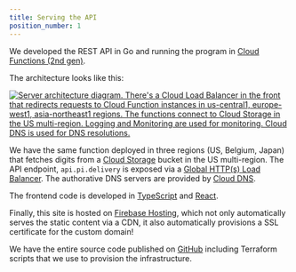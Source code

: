 ```yaml
---
title: Serving the API
position_number: 1
---
```


We developed the REST API in Go and running the program in [Cloud Functions (2nd gen)](https://cloud.google.com/functions/docs/2nd-gen/overview).

The architecture looks like this:

[![Server architecture diagram. There's a Cloud Load Balancer in the front that redirects requests to Cloud Function instances in us-central1, europe-west1, asia-northeast1 regions. The functions connect to Cloud Storage in the US multi-region. Logging and Monitoring are used for monitoring. Cloud DNS is used for DNS resolutions.](images/api-diagram.png)](images/api-diagram.png)

We have the same function deployed in three regions (US, Belgium, Japan) that fetches digits from a [Cloud Storage](https://cloud.google.com/storage) bucket in the US multi-region.
The API endpoint, `api.pi.delivery` is exposed via a [Global HTTP(s) Load Balancer](https://cloud.google.com/load-balancing/docs/https). The authorative DNS servers are provided by [Cloud DNS](https://cloud.google.com/dns).

The frontend code is developed in [TypeScript](https://www.typescriptlang.org/) and [React](https://reactjs.org/).

Finally, this site is hosted on [Firebase Hosting](https://firebase.google.com/docs/hosting/), which not only automatically serves the static content via a CDN, it also automatically provisions a SSL certificate for the custom domain!

We have the entire source code published on [GitHub](https://github.com/googlecloudplatform/pi-delivery) including Terraform scripts that we use to provision the infrastructure.
